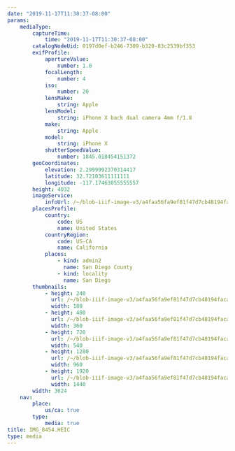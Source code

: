```yaml
---
date: "2019-11-17T11:30:37-08:00"
params:
    mediaType:
        captureTime:
            time: "2019-11-17T11:30:37-08:00"
        catalogNodeUid: 0197d0ef-b246-7309-b320-83c2539bf353
        exifProfile:
            apertureValue:
                number: 1.8
            focalLength:
                number: 4
            iso:
                number: 20
            lensMake:
                string: Apple
            lensModel:
                string: iPhone X back dual camera 4mm f/1.8
            make:
                string: Apple
            model:
                string: iPhone X
            shutterSpeedValue:
                number: 1845.018454151372
        geoCoordinates:
            elevation: 2.2999992370314417
            latitude: 32.72103611111111
            longitude: -117.17463055555557
        height: 4032
        imageService:
            infoUrl: /~/blob-iiif-image-v3/a4faa56fa9ef81f47d7cb48194faca13d44e878ee983d08518672bb6a17dad19/info.json
        placesProfile:
            country:
                code: US
                name: United States
            countryRegion:
                code: US-CA
                name: California
            places:
                - kind: admin2
                  name: San Diego County
                - kind: locality
                  name: San Diego
        thumbnails:
            - height: 240
              url: /~/blob-iiif-image-v3/a4faa56fa9ef81f47d7cb48194faca13d44e878ee983d08518672bb6a17dad19/full/180%2C240/0/default.jpg
              width: 180
            - height: 480
              url: /~/blob-iiif-image-v3/a4faa56fa9ef81f47d7cb48194faca13d44e878ee983d08518672bb6a17dad19/full/360%2C480/0/default.jpg
              width: 360
            - height: 720
              url: /~/blob-iiif-image-v3/a4faa56fa9ef81f47d7cb48194faca13d44e878ee983d08518672bb6a17dad19/full/540%2C720/0/default.jpg
              width: 540
            - height: 1280
              url: /~/blob-iiif-image-v3/a4faa56fa9ef81f47d7cb48194faca13d44e878ee983d08518672bb6a17dad19/full/960%2C1280/0/default.jpg
              width: 960
            - height: 1920
              url: /~/blob-iiif-image-v3/a4faa56fa9ef81f47d7cb48194faca13d44e878ee983d08518672bb6a17dad19/full/1440%2C1920/0/default.jpg
              width: 1440
        width: 3024
    nav:
        place:
            us/ca: true
        type:
            media: true
title: IMG_8454.HEIC
type: media
---
```


